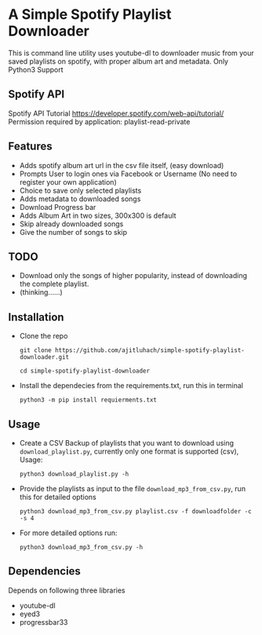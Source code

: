 # A Simple Spotify Playlist Downloader

This is command line utility uses youtube-dl to downloader music from your saved playlists on spotify, with proper album art and metadata.
Only Python3 Support

## Spotify API

Spotify API Tutorial https://developer.spotify.com/web-api/tutorial/
Permission required by application: playlist-read-private

## Features

* Adds spotify album art url in the csv file itself, (easy download)
* Prompts User to login ones via Facebook or Username (No need to register your own application)
* Choice to save only selected playlists
* Adds metadata to downloaded songs
* Download Progress bar
* Adds Album Art in two sizes, 300x300 is default
* Skip already downloaded songs
* Give the number of songs to skip

## TODO

* Download only the songs of higher popularity, instead of downloading the complete playlist.
* (thinking......)

## Installation

* Clone the repo

    `git clone https://github.com/ajitluhach/simple-spotify-playlist-downloader.git`
    
    `cd simple-spotify-playlist-downloader`    
    
* Install the dependecies from the requirements.txt, run this in terminal

    `python3 -m pip install requierments.txt`

## Usage

* Create a CSV Backup of playlists that you want to download using `download_playlist.py`, currently only one format is supported (csv), Usage:

    `python3 download_playlist.py -h`
        
* Provide the playlists as input to the file `download_mp3_from_csv.py`, run this for detailed options

    `python3 download_mp3_from_csv.py playlist.csv -f downloadfolder -c -s 4`
        
* For more detailed options run: 

    `python3 download_mp3_from_csv.py -h`


## Dependencies

Depends on following three libraries
* youtube-dl
* eyed3
* progressbar33
